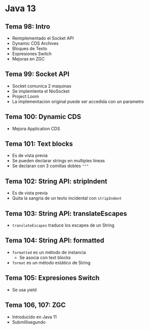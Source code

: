 # Java 13

## Tema 98: Intro

- Reimplementado el Socket API
- Dynamic CDS Archives
- Bloques de Texto
- Expresiones Switch
- Mejoras en ZGC

## Tema 99: Socket API

- Socket comunica 2 maquinas
- Se implemlenta el NioSocket
- Project Loom
- La implementacion original puede ser accedida con un parametro

## Tema 100: Dynamic CDS
- Mejora Application CDS

## Tema 101: Text blocks

- Es de vista previa
- Se pueden declarar strings en multiples líneas
- Se declaran con 3 comillas dobles `"""`


## Tema 102: String API: stripIndent

- Es de vista previa
- Quita la sangria de un texto incidental con `stripIndent`

## Tema 103: String API: translateEscapes

- `translateEscapes` traduce los escapes de un String


## Tema 104: String API: formatted

- `formatted` es un método de instancia
  - Se asocia con text blocks
- `format` es un método estático de String


## Tema 105: Expresiones Switch

- Se usa yield


## Tema 106, 107: ZGC

- Introducido en Java 11
- Submillisegundo


